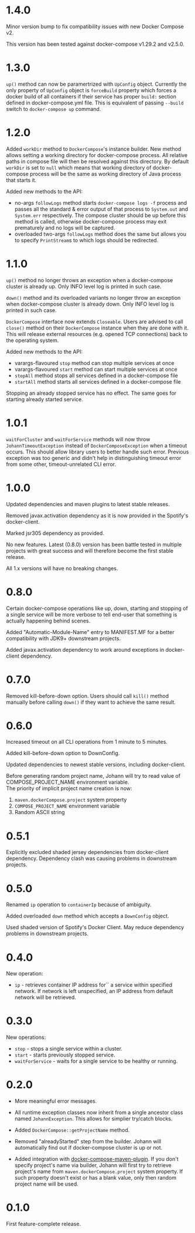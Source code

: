 # 1.4.0

Minor version bump to fix compatibility issues with new Docker Compose v2.

This version has been tested against docker-compose v1.29.2 and v2.5.0.

# 1.3.0

`up()` method can now be paramertrized with `UpConfig` object. Currently the only property of `UpConfig` object is `forceBuild` property which
forces a docker build of all containers if their service has proper `build:` section defined in docker-compose.yml file. This is equivalent of
passing `--build` switch to `docker-compose up` command.

# 1.2.0

Added `workDir` method to `DockerCompose`'s instance builder. New method allows setting a working directory for docker-compose process. All relative
paths in compose file will then be resolved against this directory. By default `workDir` is set to `null` which means that working directory
of docker-compose process will be the same as working directory of Java process that starts it.

Added new methods to the API:

* no-args `followLogs` method starts `docker-compose logs -f` process and passes all the standard & error output of that process to `System.out` and
  `System.err` respectively. The compose cluster should be up before this method is called, otherwise docker-compose process may exit prematurely and
  no logs will be captured.
* overloaded two-args `followLogs` method does the same but allows you to specify `PrintStream`s to which logs should be redirected.

# 1.1.0

`up()` method no longer throws an exception when a docker-compose cluster is already up. Only INFO level log is printed in such case.

`down()` method and its overloaded variants no longer throw an exception when docker-compose cluster is already down. Only INFO level log is printed in such
case.

`DockerCompose` interface now extends `Closeable`. Users are advised to call `close()` method on their `DockerCompose` instance when they are done with it.
This will release external resources (e.g. opened TCP connections) back to the operating system.

Added new methods to the API:

* varargs-flavoured `stop` method can stop multiple services at once
* varargs-flavoured `start` method can start multiple services at once
* `stopAll` method stops all services defined in a docker-compose file
* `startAll` method starts all services defined in a docker-compose file

Stopping an already stopped service has no effect. The same goes for starting already started service.

# 1.0.1

`waitForCluster` and `waitForService` methods will now throw `JohannTimeoutException` instead of `DockerComposeException` when a timeout occurs. This
should allow library users to better handle such error. Previous exception was too generic and didn't help in distinguishing timeout error from some other,
timeout-unrelated CLI error.

# 1.0.0

Updated dependencies and maven plugins to latest stable releases.

Removed javax.activation dependency as it is now provided in the Spotify's docker-client.

Marked jsr305 dependency as provided.

No new features. Latest (0.8.0) version has been battle tested in multiple projects with great success and will therefore become the first stable release.

All 1.x versions will have no breaking changes.

# 0.8.0

Certain docker-compose operations like up, down, starting and stopping of a single service will be more verbose to tell end-user that something is
actually happening behind scenes.

Added "Automatic-Module-Name" entry to MANIFEST.MF for a better compatibility with JDK9+ downstream projects.

Added javax.activation dependency to work around exceptions in docker-client dependency.

# 0.7.0

Removed kill-before-down option. Users should call `kill()` method manually before calling `down()` if they want to achieve the same result.

# 0.6.0

Increased timeout on all CLI operations from 1 minute to 5 minutes.

Added kill-before-down option to DownConfig.

Updated dependencies to newest stable versions, including docker-client.

Before generating random project name, Johann will try to read value of COMPOSE_PROJECT_NAME environment variable.  
The priority of implicit project name creation is now:

1. `maven.dockerCompose.project` system property
2. `COMPOSE_PROJECT_NAME` environment variable
3. Random ASCII string

# 0.5.1

Explicitly excluded shaded jersey dependencies from docker-client dependency. Dependency clash was causing problems in downstream projects.

# 0.5.0

Renamed `ip` operation to `containerIp` because of ambiguity.

Added overloaded `down` method which accepts a `DownConfig` object.

Used shaded version of Spotify's Docker Client. May reduce dependency problems in downstream projects.

# 0.4.0

New operation:

* `ip` - retrieves container IP address for`` a service within specified network. If network is left unspecified, an IP address from default network will be
  retrieved.

# 0.3.0

New operations:

* `stop` - stops a single service within a cluster.
* `start` - starts previously stopped service.
* `waitForService` - waits for a single service to be healthy or running.

# 0.2.0

* More meaningful error messages.

* All runtime exception classes now inherit from a single ancestor class named `JohannException`. This allows for simplier try/catch blocks.

* Added `DockerCompose::getProjectName` method.

* Removed "alreadyStarted" step from the builder. Johann will automatically find out if docker-compose cluster is up or not.

* Added integration with [docker-compose-maven-plugin](https://github.com/br4chu/docker-compose-maven-plugin). If you don't specify project's name via builder,
  Johann will first try to retrieve project's name
  from `maven.dockerCompose.project` system property. If such property doesn't exist or has a blank value, only then random project name will be used.

# 0.1.0

First feature-complete release.
